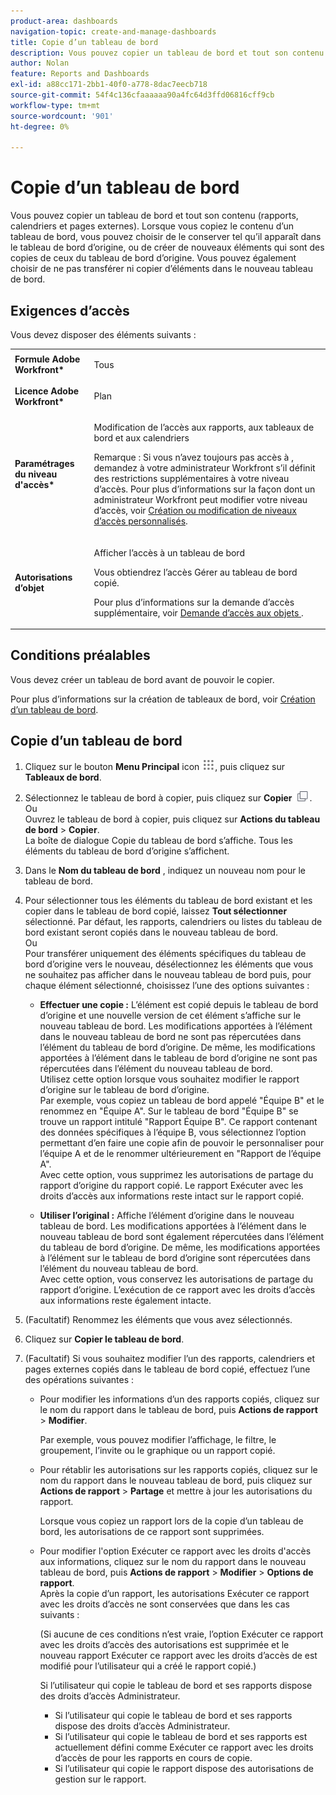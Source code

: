```yaml
---
product-area: dashboards
navigation-topic: create-and-manage-dashboards
title: Copie d’un tableau de bord
description: Vous pouvez copier un tableau de bord et tout son contenu (rapports, calendriers et pages externes). Lorsque vous copiez le contenu d’un tableau de bord, vous pouvez choisir de le conserver tel qu’il apparaît dans le tableau de bord d’origine, ou de créer de nouveaux éléments qui sont des copies de ceux du tableau de bord d’origine. Vous pouvez également choisir de ne pas transférer ni copier d’éléments dans le nouveau tableau de bord.
author: Nolan
feature: Reports and Dashboards
exl-id: a88cc171-2bb1-40f0-a778-8dac7eecb718
source-git-commit: 54f4c136cfaaaaaa90a4fc64d3ffd06816cff9cb
workflow-type: tm+mt
source-wordcount: '901'
ht-degree: 0%

---
```


# Copie d’un tableau de bord

Vous pouvez copier un tableau de bord et tout son contenu (rapports, calendriers et pages externes). Lorsque vous copiez le contenu d’un tableau de bord, vous pouvez choisir de le conserver tel qu’il apparaît dans le tableau de bord d’origine, ou de créer de nouveaux éléments qui sont des copies de ceux du tableau de bord d’origine. Vous pouvez également choisir de ne pas transférer ni copier d’éléments dans le nouveau tableau de bord.

## Exigences d’accès

Vous devez disposer des éléments suivants :

<table style="table-layout:auto"> 
 <col> 
 <col> 
 <tbody> 
  <tr> 
   <td role="rowheader"><strong>Formule Adobe Workfront*</strong></td> 
   <td> <p>Tous</p> </td> 
  </tr> 
  <tr> 
   <td role="rowheader"><strong>Licence Adobe Workfront*</strong></td> 
   <td> <p>Plan </p> </td> 
  </tr> 
  <tr> 
   <td role="rowheader"><strong>Paramétrages du niveau d'accès*</strong></td> 
   <td> <p>Modification de l’accès aux rapports, aux tableaux de bord et aux calendriers</p> <p>Remarque : Si vous n’avez toujours pas accès à , demandez à votre administrateur Workfront s’il définit des restrictions supplémentaires à votre niveau d’accès. Pour plus d’informations sur la façon dont un administrateur Workfront peut modifier votre niveau d’accès, voir <a href="../../../administration-and-setup/add-users/configure-and-grant-access/create-modify-access-levels.md" class="MCXref xref">Création ou modification de niveaux d’accès personnalisés</a>.</p> </td> 
  </tr> 
  <tr> 
   <td role="rowheader"><strong>Autorisations d’objet</strong></td> 
   <td> <p>Afficher l’accès à un tableau de bord</p> <p>Vous obtiendrez l’accès Gérer au tableau de bord copié.</p> <p>Pour plus d’informations sur la demande d’accès supplémentaire, voir <a href="../../../workfront-basics/grant-and-request-access-to-objects/request-access.md" class="MCXref xref">Demande d’accès aux objets </a>.</p> </td> 
  </tr> 
 </tbody> 
</table>

## Conditions préalables

Vous devez créer un tableau de bord avant de pouvoir le copier.

Pour plus d’informations sur la création de tableaux de bord, voir [Création d’un tableau de bord](../../../reports-and-dashboards/dashboards/creating-and-managing-dashboards/create-dashboard.md).

## Copie d’un tableau de bord

1. Cliquez sur le bouton **Menu Principal** icon ![](assets/main-menu-icon.png), puis cliquez sur **Tableaux de bord**.

1. Sélectionnez le tableau de bord à copier, puis cliquez sur **Copier** ![](assets/copy-icon.png).\
   Ou\
   Ouvrez le tableau de bord à copier, puis cliquez sur **Actions du tableau de bord** > **Copier**.\
   La boîte de dialogue Copie du tableau de bord s’affiche. Tous les éléments du tableau de bord d’origine s’affichent.

1. Dans le **Nom du tableau de bord** , indiquez un nouveau nom pour le tableau de bord.
1. Pour sélectionner tous les éléments du tableau de bord existant et les copier dans le tableau de bord copié, laissez **Tout sélectionner** sélectionné. Par défaut, les rapports, calendriers ou listes du tableau de bord existant seront copiés dans le nouveau tableau de bord.\
   Ou\
   Pour transférer uniquement des éléments spécifiques du tableau de bord d’origine vers le nouveau, désélectionnez les éléments que vous ne souhaitez pas afficher dans le nouveau tableau de bord puis, pour chaque élément sélectionné, choisissez l’une des options suivantes :

   * **Effectuer une copie :** L’élément est copié depuis le tableau de bord d’origine et une nouvelle version de cet élément s’affiche sur le nouveau tableau de bord. Les modifications apportées à l’élément dans le nouveau tableau de bord ne sont pas répercutées dans l’élément du tableau de bord d’origine. De même, les modifications apportées à l’élément dans le tableau de bord d’origine ne sont pas répercutées dans l’élément du nouveau tableau de bord.\
      Utilisez cette option lorsque vous souhaitez modifier le rapport d’origine sur le tableau de bord d’origine.\
      Par exemple, vous copiez un tableau de bord appelé &quot;Équipe B&quot; et le renommez en &quot;Équipe A&quot;. Sur le tableau de bord &quot;Équipe B&quot; se trouve un rapport intitulé &quot;Rapport Équipe B&quot;. Ce rapport contenant des données spécifiques à l’équipe B, vous sélectionnez l’option permettant d’en faire une copie afin de pouvoir le personnaliser pour l’équipe A et de le renommer ultérieurement en &quot;Rapport de l’équipe A&quot;.\
      Avec cette option, vous supprimez les autorisations de partage du rapport d’origine du rapport copié. Le rapport Exécuter avec les droits d’accès aux informations reste intact sur le rapport copié.

   * **Utiliser l’original :** Affiche l’élément d’origine dans le nouveau tableau de bord. Les modifications apportées à l’élément dans le nouveau tableau de bord sont également répercutées dans l’élément du tableau de bord d’origine. De même, les modifications apportées à l’élément sur le tableau de bord d’origine sont répercutées dans l’élément du nouveau tableau de bord.\
      Avec cette option, vous conservez les autorisations de partage du rapport d’origine. L’exécution de ce rapport avec les droits d’accès aux informations reste également intacte.

1. (Facultatif) Renommez les éléments que vous avez sélectionnés.
1. Cliquez sur **Copier le tableau de bord**.
1. (Facultatif) Si vous souhaitez modifier l’un des rapports, calendriers et pages externes copiés dans le tableau de bord copié, effectuez l’une des opérations suivantes :

   * Pour modifier les informations d’un des rapports copiés, cliquez sur le nom du rapport dans le tableau de bord, puis **Actions de rapport** > **Modifier**.

      Par exemple, vous pouvez modifier l’affichage, le filtre, le groupement, l’invite ou le graphique ou un rapport copié.

   * Pour rétablir les autorisations sur les rapports copiés, cliquez sur le nom du rapport dans le nouveau tableau de bord, puis cliquez sur **Actions de rapport** > **Partage** et mettre à jour les autorisations du rapport.

      Lorsque vous copiez un rapport lors de la copie d’un tableau de bord, les autorisations de ce rapport sont supprimées.

   * Pour modifier l&#39;option Exécuter ce rapport avec les droits d&#39;accès aux informations, cliquez sur le nom du rapport dans le nouveau tableau de bord, puis **Actions de rapport** > **Modifier** > **Options de rapport**.\
      Après la copie d’un rapport, les autorisations Exécuter ce rapport avec les droits d’accès ne sont conservées que dans les cas suivants :

      (Si aucune de ces conditions n’est vraie, l’option Exécuter ce rapport avec les droits d’accès des autorisations est supprimée et le nouveau rapport Exécuter ce rapport avec les droits d’accès de est modifié pour l’utilisateur qui a créé le rapport copié.)

      Si l’utilisateur qui copie le tableau de bord et ses rapports dispose des droits d’accès Administrateur.

      * Si l’utilisateur qui copie le tableau de bord et ses rapports dispose des droits d’accès Administrateur.
      * Si l’utilisateur qui copie le tableau de bord et ses rapports est actuellement défini comme Exécuter ce rapport avec les droits d’accès de pour les rapports en cours de copie.
      * Si l’utilisateur qui copie le rapport dispose des autorisations de gestion sur le rapport.
